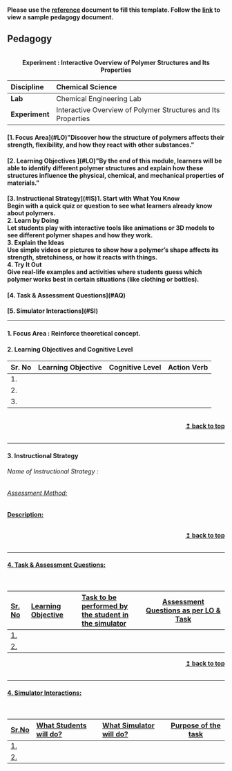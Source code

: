 #### Please use the [reference](https://github.com/virtual-labs/ph3-exp-dev-process/blob/main/pedagogy/README.org) document to fill this template.  Follow the [link](https://github.com/virtual-labs/ph3-exp-dev-process/tree/main/sample/pedagogy) to view a sample pedagogy document.

## Pedagogy
<p align="center">


<br>
<b> Experiment : Interactive Overview of Polymer Structures and Its Properties <a name="top"></a> <br>
</p>

<b>Discipline | Chemical Science <b> 
:--|:--|
<b> Lab | Chemical Engineering Lab<b> 
<b> Experiment|  Interactive Overview of Polymer Structures and Its Properties   <b> 


<h4> [1. Focus Area](#LO)"Discover how the structure of polymers affects their strength, flexibility, and how they react with other substances."
<h4> [2. Learning Objectives ](#LO)"By the end of this module, learners will be able to identify different polymer structures and explain how these structures influence the physical, chemical, and mechanical properties of materials."
<h4> [3. Instructional Strategy](#IS)<b>1. Start with What You Know</b> <br> Begin with a quick quiz or question to see what learners already know about polymers.<br> <b>2. Learn by Doing</b><br> Let students play with interactive tools like animations or 3D models to see different polymer shapes and how they work.<br><b>3. Explain the Ideas</b><br> Use simple videos or pictures to show how a polymer’s shape affects its strength, stretchiness, or how it reacts with things.<br> <b>4. Try It Out</b><br> Give real-life examples and activities where students guess which polymer works best in certain situations (like clothing or bottles).
<h4> [4. Task & Assessment Questions](#AQ)
<h4> [5. Simulator Interactions](#SI)
<hr>

<a name="LO"></a>
#### 1. Focus Area : Reinforce theoretical concept.

#### 2. Learning Objectives and Cognitive Level


Sr. No |	Learning Objective	| Cognitive Level | Action Verb
:--|:--|:--|:-:
1.|   <br>   |    |   
2.|   <br>   |    |   
3.|   <br>   |    |   

<br/>
<div align="right">
    <b><a href="#top">↥ back to top</a></b>
</div>
<br/>
<hr>

<a name="IS"></a>
#### 3. Instructional Strategy
###### Name of Instructional Strategy  :    <u>   
###### Assessment Method:   

<u> <b>Description: </b>    </u>
<br>
    

<br/>
<div align="right">
    <b><a href="#top">↥ back to top</a></b>
</div>
<br/>
<hr>

<a name="AQ"></a>
#### 4. Task & Assessment Questions:

  
<br>

Sr. No |	Learning Objective	| Task to be performed by <br> the student  in the simulator | Assessment Questions as per LO & Task
:--|:--|:--|:-:
1.|   <br>  |   <br>  | <br> 
2.|   <br>  |   <br>  | <br> 


<div align="right">
    <b><a href="#top">↥ back to top</a></b>
</div>
<br/>
<hr>

<a name="SI"></a>

#### 4. Simulator Interactions:
<br>

Sr.No | What Students will do? |	What Simulator will do?	| Purpose of the task
:--|:--|:--|:--:
1.|  <br> | <br> |   
2.|  <br> | <br> |
